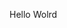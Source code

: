 Hello Wolrd



































































































































































































































































































































































































































































































































































































































































































































































































































































































































































































































































































































































































































































































































































































































































































































































































































































































































































































































































































































































































































































































































































































































































































































































































































































































































































































































































































































































































































































































































































































































































































































































































































































































































































































































































































































































































































































































































































































































































































































































































































































































































































































































































































































































































































































































































































































































































































































































































































































































